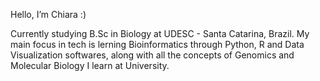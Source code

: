 Hello, I’m Chiara :)

Currently studying B.Sc in Biology at UDESC - Santa Catarina, Brazil. 
My main focus in tech is lerning Bioinformatics through Python, R and Data Visualization softwares, along with all the concepts of Genomics and Molecular Biology I learn at University.
